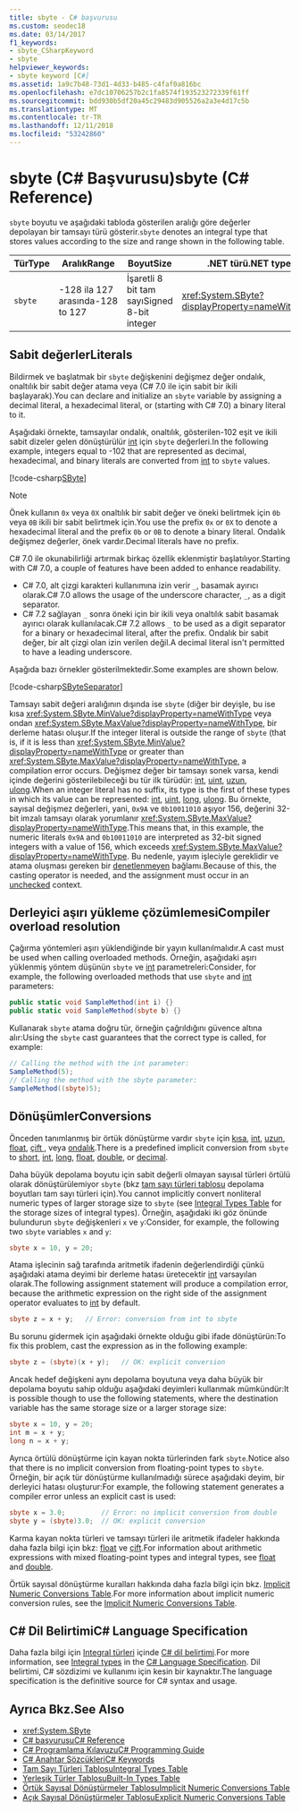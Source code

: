 ```yaml
---
title: sbyte - C# başvurusu
ms.custom: seodec18
ms.date: 03/14/2017
f1_keywords:
- sbyte_CSharpKeyword
- sbyte
helpviewer_keywords:
- sbyte keyword [C#]
ms.assetid: 1a9c7b48-73d1-4d33-b485-c4faf0a816bc
ms.openlocfilehash: e7dc10706257b2c1fa8574f193523272339f61ff
ms.sourcegitcommit: bdd930b5df20a45c29483d905526a2a3e4d17c5b
ms.translationtype: MT
ms.contentlocale: tr-TR
ms.lasthandoff: 12/11/2018
ms.locfileid: "53242860"
---
```

# <a name="sbyte-c-reference"></a><span data-ttu-id="7e303-102">sbyte (C# Başvurusu)</span><span class="sxs-lookup"><span data-stu-id="7e303-102">sbyte (C# Reference)</span></span>

<span data-ttu-id="7e303-103">`sbyte` boyutu ve aşağıdaki tabloda gösterilen aralığı göre değerler depolayan bir tamsayı türü gösterir.</span><span class="sxs-lookup"><span data-stu-id="7e303-103">`sbyte` denotes an integral type that stores values according to the size and range shown in the following table.</span></span>  
  
|<span data-ttu-id="7e303-104">Tür</span><span class="sxs-lookup"><span data-stu-id="7e303-104">Type</span></span>|<span data-ttu-id="7e303-105">Aralık</span><span class="sxs-lookup"><span data-stu-id="7e303-105">Range</span></span>|<span data-ttu-id="7e303-106">Boyut</span><span class="sxs-lookup"><span data-stu-id="7e303-106">Size</span></span>|<span data-ttu-id="7e303-107">.NET türü</span><span class="sxs-lookup"><span data-stu-id="7e303-107">.NET type</span></span>|  
|----------|-----------|----------|-------------------------|  
|`sbyte`|<span data-ttu-id="7e303-108">-128 ila 127 arasında</span><span class="sxs-lookup"><span data-stu-id="7e303-108">-128 to 127</span></span>|<span data-ttu-id="7e303-109">İşaretli 8 bit tam sayı</span><span class="sxs-lookup"><span data-stu-id="7e303-109">Signed 8-bit integer</span></span>|<xref:System.SByte?displayProperty=nameWithType>|  
  
## <a name="literals"></a><span data-ttu-id="7e303-110">Sabit değerler</span><span class="sxs-lookup"><span data-stu-id="7e303-110">Literals</span></span>  

<span data-ttu-id="7e303-111">Bildirmek ve başlatmak bir `sbyte` değişkenini değişmez değer ondalık, onaltılık bir sabit değer atama veya (C# 7.0 ile için sabit bir ikili başlayarak).</span><span class="sxs-lookup"><span data-stu-id="7e303-111">You can declare and initialize an `sbyte` variable by assigning a decimal literal, a hexadecimal literal, or (starting with C# 7.0) a binary literal to it.</span></span> 

<span data-ttu-id="7e303-112">Aşağıdaki örnekte, tamsayılar ondalık, onaltılık, gösterilen-102 eşit ve ikili sabit dizeler gelen dönüştürülür [int](../../../csharp/language-reference/keywords/int.md) için `sbyte` değerleri.</span><span class="sxs-lookup"><span data-stu-id="7e303-112">In the following example, integers equal to -102 that are represented as decimal, hexadecimal, and binary literals are converted from [int](../../../csharp/language-reference/keywords/int.md) to `sbyte` values.</span></span>    
  
[!code-csharp[SByte](../../../../samples/snippets/csharp/language-reference/keywords/numeric-literals.cs#SByte)]  

> [!NOTE] 
> <span data-ttu-id="7e303-113">Önek kullanın `0x` veya `0X` onaltılık bir sabit değer ve öneki belirtmek için `0b` veya `0B` ikili bir sabit belirtmek için.</span><span class="sxs-lookup"><span data-stu-id="7e303-113">You use the prefix `0x` or `0X` to denote a hexadecimal literal and the prefix `0b` or `0B` to denote a binary literal.</span></span> <span data-ttu-id="7e303-114">Ondalık değişmez değerler, önek vardır.</span><span class="sxs-lookup"><span data-stu-id="7e303-114">Decimal literals have no prefix.</span></span>

<span data-ttu-id="7e303-115">C# 7.0 ile okunabilirliği artırmak birkaç özellik eklenmiştir başlatılıyor.</span><span class="sxs-lookup"><span data-stu-id="7e303-115">Starting with C# 7.0, a couple of features have been added to enhance readability.</span></span> 
 - <span data-ttu-id="7e303-116">C# 7.0, alt çizgi karakteri kullanımına izin verir `_`, basamak ayırıcı olarak.</span><span class="sxs-lookup"><span data-stu-id="7e303-116">C# 7.0 allows the usage of the underscore character, `_`, as a digit separator.</span></span>
 - <span data-ttu-id="7e303-117">C# 7.2 sağlayan `_` sonra öneki için bir ikili veya onaltılık sabit basamak ayırıcı olarak kullanılacak.</span><span class="sxs-lookup"><span data-stu-id="7e303-117">C# 7.2 allows `_` to be used as a digit separator for a binary or hexadecimal literal, after the prefix.</span></span> <span data-ttu-id="7e303-118">Ondalık bir sabit değer, bir alt çizgi olan izin verilen değil.</span><span class="sxs-lookup"><span data-stu-id="7e303-118">A decimal literal isn't permitted to have a leading underscore.</span></span>

 <span data-ttu-id="7e303-119">Aşağıda bazı örnekler gösterilmektedir.</span><span class="sxs-lookup"><span data-stu-id="7e303-119">Some examples are shown below.</span></span>

[!code-csharp[SByteSeparator](../../../../samples/snippets/csharp/language-reference/keywords/numeric-literals.cs#SByteS)]  

<span data-ttu-id="7e303-120">Tamsayı sabit değeri aralığının dışında ise `sbyte` (diğer bir deyişle, bu ise kısa <xref:System.SByte.MinValue?displayProperty=nameWithType> veya ondan <xref:System.SByte.MaxValue?displayProperty=nameWithType>, bir derleme hatası oluşur.</span><span class="sxs-lookup"><span data-stu-id="7e303-120">If the integer literal is outside the range of `sbyte` (that is, if it is less than <xref:System.SByte.MinValue?displayProperty=nameWithType> or greater than <xref:System.SByte.MaxValue?displayProperty=nameWithType>, a compilation error occurs.</span></span> <span data-ttu-id="7e303-121">Değişmez değer bir tamsayı sonek varsa, kendi içinde değerini gösterilebileceği bu tür ilk türüdür: [int](int.md), [uint](uint.md), [uzun](long.md), [ulong](ulong.md).</span><span class="sxs-lookup"><span data-stu-id="7e303-121">When an integer literal has no suffix, its type is the first of these types in which its value can be represented: [int](int.md), [uint](uint.md), [long](long.md), [ulong](ulong.md).</span></span> <span data-ttu-id="7e303-122">Bu örnekte, sayısal değişmez değerleri, yani, `0x9A` ve `0b10011010` aşıyor 156, değerini 32-bit imzalı tamsayı olarak yorumlanır <xref:System.SByte.MaxValue?displayProperty=nameWithType>.</span><span class="sxs-lookup"><span data-stu-id="7e303-122">This means that, in this example, the numeric literals `0x9A` and `0b10011010` are interpreted as 32-bit signed integers with a value of 156, which exceeds <xref:System.SByte.MaxValue?displayProperty=nameWithType>.</span></span> <span data-ttu-id="7e303-123">Bu nedenle, yayım işleciyle gereklidir ve atama oluşması gereken bir [denetlenmeyen](unchecked.md) bağlamı.</span><span class="sxs-lookup"><span data-stu-id="7e303-123">Because of this, the casting operator is needed, and the assignment must occur in an [unchecked](unchecked.md) context.</span></span> 

## <a name="compiler-overload-resolution"></a><span data-ttu-id="7e303-124">Derleyici aşırı yükleme çözümlemesi</span><span class="sxs-lookup"><span data-stu-id="7e303-124">Compiler overload resolution</span></span>

 <span data-ttu-id="7e303-125">Çağırma yöntemleri aşırı yüklendiğinde bir yayın kullanılmalıdır.</span><span class="sxs-lookup"><span data-stu-id="7e303-125">A cast must be used when calling overloaded methods.</span></span> <span data-ttu-id="7e303-126">Örneğin, aşağıdaki aşırı yüklenmiş yöntem düşünün `sbyte` ve [int](../../../csharp/language-reference/keywords/int.md) parametreleri:</span><span class="sxs-lookup"><span data-stu-id="7e303-126">Consider, for example, the following overloaded methods that use `sbyte` and [int](../../../csharp/language-reference/keywords/int.md) parameters:</span></span>  
  
```csharp  
public static void SampleMethod(int i) {}  
public static void SampleMethod(sbyte b) {}  
```  
  
 <span data-ttu-id="7e303-127">Kullanarak `sbyte` atama doğru tür, örneğin çağrıldığını güvence altına alır:</span><span class="sxs-lookup"><span data-stu-id="7e303-127">Using the `sbyte` cast guarantees that the correct type is called, for example:</span></span>  
  
```csharp 
// Calling the method with the int parameter:  
SampleMethod(5);  
// Calling the method with the sbyte parameter:  
SampleMethod((sbyte)5);  
```  
  
## <a name="conversions"></a><span data-ttu-id="7e303-128">Dönüşümler</span><span class="sxs-lookup"><span data-stu-id="7e303-128">Conversions</span></span>  
 <span data-ttu-id="7e303-129">Önceden tanımlanmış bir örtük dönüştürme vardır `sbyte` için [kısa](../../../csharp/language-reference/keywords/short.md), [int](../../../csharp/language-reference/keywords/int.md), [uzun](../../../csharp/language-reference/keywords/long.md), [float](../../../csharp/language-reference/keywords/float.md), [çift ](../../../csharp/language-reference/keywords/double.md), veya [ondalık](../../../csharp/language-reference/keywords/decimal.md).</span><span class="sxs-lookup"><span data-stu-id="7e303-129">There is a predefined implicit conversion from `sbyte` to [short](../../../csharp/language-reference/keywords/short.md), [int](../../../csharp/language-reference/keywords/int.md), [long](../../../csharp/language-reference/keywords/long.md), [float](../../../csharp/language-reference/keywords/float.md), [double](../../../csharp/language-reference/keywords/double.md), or [decimal](../../../csharp/language-reference/keywords/decimal.md).</span></span>  
  
 <span data-ttu-id="7e303-130">Daha büyük depolama boyutu için sabit değerli olmayan sayısal türleri örtülü olarak dönüştürülemiyor `sbyte` (bkz [tam sayı türleri tablosu](../../../csharp/language-reference/keywords/integral-types-table.md) depolama boyutları tam sayı türleri için).</span><span class="sxs-lookup"><span data-stu-id="7e303-130">You cannot implicitly convert nonliteral numeric types of larger storage size to `sbyte` (see [Integral Types Table](../../../csharp/language-reference/keywords/integral-types-table.md) for the storage sizes of integral types).</span></span> <span data-ttu-id="7e303-131">Örneğin, aşağıdaki iki göz önünde bulundurun `sbyte` değişkenleri `x` ve `y`:</span><span class="sxs-lookup"><span data-stu-id="7e303-131">Consider, for example, the following two `sbyte` variables `x` and `y`:</span></span>  
  
```csharp  
sbyte x = 10, y = 20;  
```  
  
 <span data-ttu-id="7e303-132">Atama işlecinin sağ tarafında aritmetik ifadenin değerlendirdiği çünkü aşağıdaki atama deyimi bir derleme hatası üretecektir [int](../../../csharp/language-reference/keywords/int.md) varsayılan olarak.</span><span class="sxs-lookup"><span data-stu-id="7e303-132">The following assignment statement will produce a compilation error, because the arithmetic expression on the right side of the assignment operator evaluates to [int](../../../csharp/language-reference/keywords/int.md) by default.</span></span>  
  
```csharp  
sbyte z = x + y;   // Error: conversion from int to sbyte  
```  
  
 <span data-ttu-id="7e303-133">Bu sorunu gidermek için aşağıdaki örnekte olduğu gibi ifade dönüştürün:</span><span class="sxs-lookup"><span data-stu-id="7e303-133">To fix this problem, cast the expression as in the following example:</span></span>  
  
```csharp  
sbyte z = (sbyte)(x + y);   // OK: explicit conversion  
```  
  
 <span data-ttu-id="7e303-134">Ancak hedef değişkeni aynı depolama boyutuna veya daha büyük bir depolama boyutu sahip olduğu aşağıdaki deyimleri kullanmak mümkündür:</span><span class="sxs-lookup"><span data-stu-id="7e303-134">It is possible though to use the following statements, where the destination variable has the same storage size or a larger storage size:</span></span>  
  
```csharp
sbyte x = 10, y = 20;  
int m = x + y;  
long n = x + y;  
```  
  
 <span data-ttu-id="7e303-135">Ayrıca örtülü dönüştürme için kayan nokta türlerinden fark `sbyte`.</span><span class="sxs-lookup"><span data-stu-id="7e303-135">Notice also that there is no implicit conversion from floating-point types to `sbyte`.</span></span> <span data-ttu-id="7e303-136">Örneğin, bir açık tür dönüştürme kullanılmadığı sürece aşağıdaki deyim, bir derleyici hatası oluşturur:</span><span class="sxs-lookup"><span data-stu-id="7e303-136">For example, the following statement generates a compiler error unless an explicit cast is used:</span></span>  
  
```csharp  
sbyte x = 3.0;         // Error: no implicit conversion from double  
sbyte y = (sbyte)3.0;  // OK: explicit conversion  
```  
  
 <span data-ttu-id="7e303-137">Karma kayan nokta türleri ve tamsayı türleri ile aritmetik ifadeler hakkında daha fazla bilgi için bkz: [float](../../../csharp/language-reference/keywords/float.md) ve [çift](../../../csharp/language-reference/keywords/double.md).</span><span class="sxs-lookup"><span data-stu-id="7e303-137">For information about arithmetic expressions with mixed floating-point types and integral types, see [float](../../../csharp/language-reference/keywords/float.md) and [double](../../../csharp/language-reference/keywords/double.md).</span></span>  
  
 <span data-ttu-id="7e303-138">Örtük sayısal dönüştürme kuralları hakkında daha fazla bilgi için bkz. [Implicit Numeric Conversions Table](../../../csharp/language-reference/keywords/implicit-numeric-conversions-table.md).</span><span class="sxs-lookup"><span data-stu-id="7e303-138">For more information about implicit numeric conversion rules, see the [Implicit Numeric Conversions Table](../../../csharp/language-reference/keywords/implicit-numeric-conversions-table.md).</span></span>  
  
## <a name="c-language-specification"></a><span data-ttu-id="7e303-139">C# Dil Belirtimi</span><span class="sxs-lookup"><span data-stu-id="7e303-139">C# Language Specification</span></span>  

<span data-ttu-id="7e303-140">Daha fazla bilgi için [Integral türleri](~/_csharplang/spec/types.md#integral-types) içinde [ C# dil belirtimi](../language-specification/index.md).</span><span class="sxs-lookup"><span data-stu-id="7e303-140">For more information, see [Integral types](~/_csharplang/spec/types.md#integral-types) in the [C# Language Specification](../language-specification/index.md).</span></span> <span data-ttu-id="7e303-141">Dil belirtimi, C# sözdizimi ve kullanımı için kesin bir kaynaktır.</span><span class="sxs-lookup"><span data-stu-id="7e303-141">The language specification is the definitive source for C# syntax and usage.</span></span>
  
## <a name="see-also"></a><span data-ttu-id="7e303-142">Ayrıca Bkz.</span><span class="sxs-lookup"><span data-stu-id="7e303-142">See Also</span></span>

- <xref:System.SByte>  
- [<span data-ttu-id="7e303-143">C# başvurusu</span><span class="sxs-lookup"><span data-stu-id="7e303-143">C# Reference</span></span>](../../../csharp/language-reference/index.md)  
- [<span data-ttu-id="7e303-144">C# Programlama Kılavuzu</span><span class="sxs-lookup"><span data-stu-id="7e303-144">C# Programming Guide</span></span>](../../../csharp/programming-guide/index.md)  
- [<span data-ttu-id="7e303-145">C# Anahtar Sözcükleri</span><span class="sxs-lookup"><span data-stu-id="7e303-145">C# Keywords</span></span>](../../../csharp/language-reference/keywords/index.md)  
- [<span data-ttu-id="7e303-146">Tam Sayı Türleri Tablosu</span><span class="sxs-lookup"><span data-stu-id="7e303-146">Integral Types Table</span></span>](../../../csharp/language-reference/keywords/integral-types-table.md)  
- [<span data-ttu-id="7e303-147">Yerleşik Türler Tablosu</span><span class="sxs-lookup"><span data-stu-id="7e303-147">Built-In Types Table</span></span>](../../../csharp/language-reference/keywords/built-in-types-table.md)  
- [<span data-ttu-id="7e303-148">Örtük Sayısal Dönüştürmeler Tablosu</span><span class="sxs-lookup"><span data-stu-id="7e303-148">Implicit Numeric Conversions Table</span></span>](../../../csharp/language-reference/keywords/implicit-numeric-conversions-table.md)  
- [<span data-ttu-id="7e303-149">Açık Sayısal Dönüştürmeler Tablosu</span><span class="sxs-lookup"><span data-stu-id="7e303-149">Explicit Numeric Conversions Table</span></span>](../../../csharp/language-reference/keywords/explicit-numeric-conversions-table.md)
